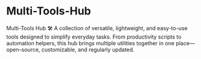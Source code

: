 # Multi-Tools-Hub
Multi-Tools Hub 🛠️ A collection of versatile, lightweight, and easy-to-use tools designed to simplify everyday tasks. From productivity scripts to automation helpers, this hub brings multiple utilities together in one place—open-source, customizable, and regularly updated.
